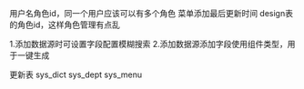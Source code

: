 用户名角色id，同一个用户应该可以有多个角色
菜单添加最后更新时间
design表的角色id，这样角色管理有点乱


1.添加数据源时可设置字段配置模糊搜索
2.添加数据源添加字段使用组件类型，用于一键生成

更新表
sys_dict
sys_dept
sys_menu